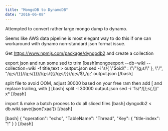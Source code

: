 ```yaml
---
title: "MongoDB to DynamoDB"
date: "2016-06-08"
---
```


Attempted to convert rather large mongo dump to dynamo.

Seems like AWS data pipeline is most elegant way to do this if one can workaround with dynamo non-standard json format issue.

Get https://www.npmjs.com/package/dyngodb2 and create a collection

export json and run some sed to trim \[bash\]mongoexport --db=wiki --collection=wiki -f title,text > output.json sed -i 's/{ \\"$oid\\" : \\"/"/g;s/\\" }, \\"/", "/g;s/{{{//g;s/}}}//g;s/{{//g;s/}}//g;s/$/,/g;' output.json \[/bash\]

split file to avoid OOM, adjust 30000 based on your free ram then add \[ and replace trailing, with \] \[bash\] split -l 30000 output.json sed -i '1s/^/\[/;$s/,$/\]/' x\* \[/bash\]

import & make a batch process to do all sliced files \[bash\] dyngodb2 < db.wiki.save(json('xaa')) \[/bash\]

\[bash\] { "operation": "echo", "TableName": "Thread", "Key": { "title-index": "!" } } \[/bash\]
